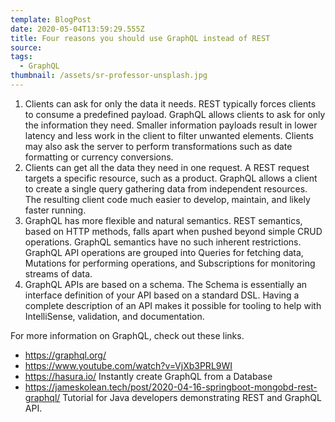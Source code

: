 ```yaml
---
template: BlogPost
date: 2020-05-04T13:59:29.555Z
title: Four reasons you should use GraphQL instead of REST
source:
tags:
  - GraphQL
thumbnail: /assets/sr-professor-unsplash.jpg
---
```


1. Clients can ask for only the data it needs. REST typically forces clients to consume a predefined payload. GraphQL allows clients to ask for only the information they need. Smaller information payloads result in lower latency and less work in the client to filter unwanted elements. Clients may also ask the server to perform transformations such as date formatting or currency conversions.
2. Clients can get all the data they need in one request. A REST request targets a specific resource, such as a product. GraphQL allows a client to create a single query gathering data from independent resources. The resulting client code much easier to develop, maintain, and likely faster running.
3. GraphQL has more flexible and natural semantics. REST semantics, based on HTTP methods, falls apart when pushed beyond simple CRUD operations. GraphQL semantics have no such inherent restrictions. GraphQL API operations are grouped into Queries for fetching data, Mutations for performing operations, and Subscriptions for monitoring streams of data.
4. GraphQL APIs are based on a schema. The Schema is essentially an interface definition of your API based on a standard DSL. Having a complete description of an API makes it possible for tooling to help with IntelliSense, validation, and documentation.

For more information on GraphQL, check out these links.

- https://graphql.org/
- https://www.youtube.com/watch?v=VjXb3PRL9WI
- https://hasura.io/ Instantly create GraphQL from a Database
- https://jameskolean.tech/post/2020-04-16-springboot-mongobd-rest-graphql/ Tutorial for Java developers demonstrating REST and GraphQL API.
